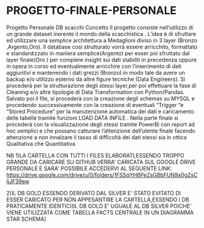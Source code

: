 # PROGETTO-FINALE-PERSONALE
Progetto Personale DB scacchi
Concetto
Il progetto consiste nell’utilizzo di un grande dataset inerente il mondo della scacchistica .
L’idea è di sfruttare ed utilizzare una semplice architettura a Medaglioni diviso in 3 layer (Bronzo ,Argento,Oro).
Il database così strutturato vorrà essere arricchito, formattato e standardizzato in maniera semplice(Argento) per esser poi sfruttato dal layer finale(Oro ) per compiere insight sui dati stabiliti in precedenza oppure in opera in corso ed eventualmente arricchire con l’inserimento di dati aggiuntivi e mantenendo i dati grezzi (Bronzo) in modo tale da avere un backup e/o utilizzo esterno da altre figure tecniche (Data Engineers).
Si procederà per la strutturazione degli stessi layer,per poi effettuare la fase di Cleaning e/o altre tipologie di Data Transformation con Python/Pandas.
Salvato poi il file, si procederà con la creazione degli schemas su MYSQL e procedendo successivamente con la creazione di eventuali “Trigger “e “Stored Procedure” per la manutenzione automatica dei dati e caricamento delle tabelle tramite funzioni LOAD DATA INFILE .
Nella parte finale  si procederà con la visualizzazione degli stessi tramite PowerBi con report ad hoc semplici e che possano catturare l’attenzione dell’utente finale facendo attenzione a non innalzare il tasso di difficoltà dei dati stessi sia in ottica Qualitativa che Quantitativa

NB 
1)LA CARTELLA CON TUTTI I FILES ELABORATI,ESSENDO TROPPO GRANDE DA CARICARE SU GITHUB VERRA' CARICATA SUL GOOGLE DRIVE PERSONALE E SARA' POSSIBILE ACCEDERVI AL SEGUENTE LINK: https://drive.google.com/drive/u/0/folders/1FSSqYH8PeZsGBbFUN9x0gZsCIjJF39ew

2)IL DB GOLD ESSENDO DERIVATO DAL SILVER E' STATO EVITATO DI ESSER CARICATO PER NON APPESANTIRE LA CARTELLA,ESSENDO I DB PRATICAMENTE IDENTICI(IL DB GOLD E' UGUALE AL DB SILVER POICHE' VIENE UTILIZZATA COME TABELLA FACTS CENTRALE IN UN DIAGRAMMA STAR SCHEMA)
